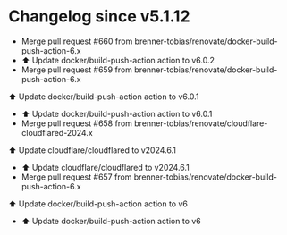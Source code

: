 # Changelog since v5.1.12
- Merge pull request #660 from brenner-tobias/renovate/docker-build-push-action-6.x 
- ⬆️ Update docker/build-push-action action to v6.0.2 
- Merge pull request #659 from brenner-tobias/renovate/docker-build-push-action-6.x

⬆️ Update docker/build-push-action action to v6.0.1 
- ⬆️ Update docker/build-push-action action to v6.0.1 
- Merge pull request #658 from brenner-tobias/renovate/cloudflare-cloudflared-2024.x

⬆️ Update cloudflare/cloudflared to v2024.6.1 
- ⬆️ Update cloudflare/cloudflared to v2024.6.1 
- Merge pull request #657 from brenner-tobias/renovate/docker-build-push-action-6.x

⬆️ Update docker/build-push-action action to v6 
- ⬆️ Update docker/build-push-action action to v6 

